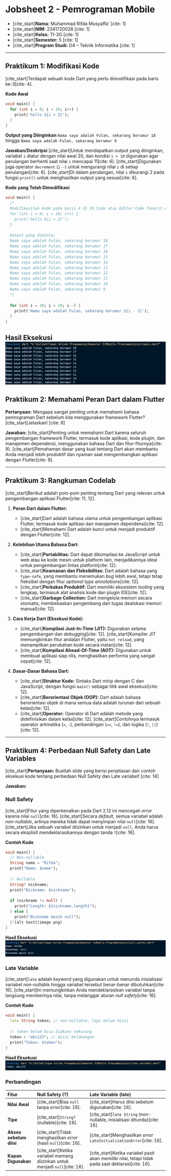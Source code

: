 # Jobsheet 2 - Pemrograman Mobile

  * [cite\_start]**Nama:** Muhammad Rifda Musyaffa’ [cite: 1]
  * [cite\_start]**NIM:** 2341720028 [cite: 1]
  * [cite\_start]**Kelas:** TI-3G [cite: 1]
  * [cite\_start]**Semester:** 5 [cite: 1]
  * [cite\_start]**Program Studi:** D4 – Teknik Informatika [cite: 1]

-----

## Praktikum 1: Modifikasi Kode

[cite\_start]Terdapat sebuah kode Dart yang perlu dimodifikasi pada baris ke-3[cite: 4].

**Kode Awal**
```dart
void main() {
  for (int i = 0; i < 10; i++) {
    print('hello ${i + 2}');
  }
}
```
**Output yang Diinginkan**
`Nama saya adalah Fulan, sekarang berumur 18` hingga `Nama saya adalah Fulan, sekarang berumur 9`

**Jawaban/Deskripsi**
[cite\_start]Untuk mendapatkan output yang diinginkan, variabel `i` diatur dengan nilai awal 20, dan kondisi `i > 10` digunakan agar perulangan berhenti saat nilai `i` mencapai 11[cite: 6]. [cite\_start]Digunakan juga operator `decrement` (`i--`) untuk mengurangi nilai `i` di setiap perulangan[cite: 6]. [cite\_start]Di dalam perulangan, nilai `i` dikurangi 2 pada fungsi `print()` untuk menghasilkan output yang sesuai[cite: 6].

**Kode yang Telah Dimodifikasi**
```dart
void main() {
  /*
  Modifikasilah kode pada baris 4 di VS Code atau Editor Code favorit Anda berikut ini agar mendapatkan keluaran (output) sesuai yang diminta!
  for (int i = 0; i < 10; i++) {
    print('hello ${i + 2}');
  }
  
  Output yang diminta:
  Nama saya adalah Fulan, sekarang berumur 18
  Nama saya adalah Fulan, sekarang berumur 17
  Nama saya adalah Fulan, sekarang berumur 16
  Nama saya adalah Fulan, sekarang berumur 15
  Nama saya adalah Fulan, sekarang berumur 14
  Nama saya adalah Fulan, sekarang berumur 13
  Nama saya adalah Fulan, sekarang berumur 12
  Nama saya adalah Fulan, sekarang berumur 11
  Nama saya adalah Fulan, sekarang berumur 10
  Nama saya adalah Fulan, sekarang berumur 9
  */

  for (int i = 20; i > 10; i--) {
    print('Nama saya adalah Fulan, sekarang berumur ${i - 2}');
  }
}
```

**Hasil Eksekusi**
![main.dart](img/main_dart.png)
-----

## Praktikum 2: Memahami Peran Dart dalam Flutter

**Pertanyaan:** Mengapa sangat penting untuk memahami bahasa pemrograman Dart sebelum kita menggunakan framework Flutter? [cite\_start]Jelaskan\! [cite: 8]

**Jawaban:**
[cite\_start]Penting untuk memahami Dart karena seluruh pengembangan framework Flutter, termasuk kode aplikasi, kode plugin, dan manajemen dependensi, menggunakan bahasa Dart dan fitur-fiturnya[cite: 9]. [cite\_start]Pemahaman dasar yang kuat tentang Dart akan membantu Anda menjadi lebih produktif dan nyaman saat mengembangkan aplikasi dengan Flutter[cite: 9].

-----

## Praktikum 3: Rangkuman Codelab

[cite\_start]Berikut adalah poin-poin penting tentang Dart yang relevan untuk pengembangan aplikasi Flutter[cite: 11, 12].

1.  **Peran Dart dalam Flutter:**

      * [cite\_start]Dart adalah bahasa utama untuk pengembangan aplikasi Flutter, termasuk kode aplikasi dan manajemen dependensi[cite: 12].
      * [cite\_start]Memahami Dart adalah kunci untuk menjadi produktif dengan Flutter[cite: 12].

2.  **Kelebihan Utama Bahasa Dart:**

      * [cite\_start]**Portabilitas:** Dart dapat dikompilasi ke JavaScript untuk web atau ke kode mesin untuk platform lain, menjadikannya ideal untuk pengembangan lintas platform[cite: 12].
      * [cite\_start]**Keamanan dan Fleksibilitas:** Dart adalah bahasa yang `type-safe`, yang membantu menemukan *bug* lebih awal, tetapi tetap fleksibel dengan fitur *optional type annotations*[cite: 12].
      * [cite\_start]**Perkakas Produktif:** Dart memiliki ekosistem *tooling* yang lengkap, termasuk alat analisis kode dan plugin IDE[cite: 12].
      * [cite\_start]**Garbage Collection:** Dart mengelola memori secara otomatis, membebaskan pengembang dari tugas dealokasi memori manual[cite: 12].

3.  **Cara Kerja Dart (Eksekusi Kode):**

      * [cite\_start]**Kompilasi Just-In-Time (JIT):** Digunakan selama pengembangan dan *debugging*[cite: 12]. [cite\_start]Kompiler JIT memungkinkan fitur andalan Flutter, yaitu `hot reload`, yang menampilkan perubahan kode secara instan[cite: 12].
      * [cite\_start]**Kompilasi Ahead-Of-Time (AOT):** Digunakan untuk membuat aplikasi siap rilis, menghasilkan performa yang sangat cepat[cite: 12].

4.  **Dasar-Dasar Bahasa Dart:**

      * [cite\_start]**Struktur Kode:** Sintaks Dart mirip dengan C dan JavaScript, dengan fungsi `main()` sebagai titik awal eksekusi[cite: 12].
      * [cite\_start]**Berorientasi Objek (OOP):** Dart adalah bahasa berorientasi objek di mana semua data adalah turunan dari sebuah kelas[cite: 12].
      * [cite\_start]**Operator:** Operator di Dart adalah metode yang didefinisikan dalam kelas[cite: 12]. [cite\_start]Contohnya termasuk operator aritmatika (`+`, `-`), perbandingan (`==`, `!=`), dan logika (`!`, `||`)[cite: 12].

-----

## Praktikum 4: Perbedaan Null Safety dan Late Variables

[cite\_start]**Pertanyaan:** Buatlah slide yang berisi penjelasan dan contoh eksekusi kode tentang perbedaan Null Safety dan Late variabel\! [cite: 14]

**Jawaban:**

### Null Safety

[cite\_start]Fitur yang diperkenalkan pada Dart 2.12 ini mencegah *error* karena nilai `null`[cite: 16]. [cite\_start]Secara *default*, semua variabel adalah *non-nullable*, artinya mereka tidak dapat menyimpan nilai `null`[cite: 16]. [cite\_start]Jika sebuah variabel diizinkan untuk menjadi `null`, Anda harus secara eksplisit mendeklarasikannya dengan tanda `?`[cite: 16].

**Contoh Kode**
```dart
void main() {
  // Non-nullable
  String name = "Rifda";
  print("Name: $name");

  // Nullable
  String? nickname;
  print("Nickname: $nickname");

  if (nickname != null) {
    print("Length: ${nickname.length}");
  } else {
    print("Nickname masih null");
  }![alt text](image.png)
}
```

**Hasil Eksekusi**
![Tangkapan Layar Aplikasi](img/null_safety.png)
### Late Variable

[cite\_start]`late` adalah *keyword* yang digunakan untuk menunda inisialisasi variabel *non-nullable* hingga variabel tersebut benar-benar dibutuhkan[cite: 16]. [cite\_start]Ini memungkinkan Anda mendeklarasikan variabel tanpa langsung memberinya nilai, tanpa melanggar aturan *null safety*[cite: 16].

**Contoh Kode**
```dart
void main() {
  late String token; // non-nullable, tapi belum diisi
  
  // token belum bisa diakses sekarang
  token = "abc123"; // diisi belakangan
  print("Token: $token");
}
```

**Hasil Eksekusi**
![Tangkapan Layar Aplikasi](img/late_variabel.png)
### Perbandingan

| Fitur | Null Safety (?) | Late Variable (late) |
| :--- | :--- | :--- |
| **Nilai Awal** | [cite\_start]Bisa `null` tanpa *error*[cite: 16]. | [cite\_start]Harus diisi sebelum digunakan[cite: 16]. |
| **Tipe** | [cite\_start]`String?` (nullable)[cite: 16]. | [cite\_start]`late String` (non-nullable, inisialisasi ditunda)[cite: 16]. |
| **Akses sebelum diisi** | [cite\_start]Tidak menghasilkan *error* (hasil `null`)[cite: 16]. | [cite\_start]Menghasilkan *error* `LateInitializationError`[cite: 16]. |
| **Kapan Digunakan** | [cite\_start]Ketika variabel memang diizinkan untuk menjadi `null`[cite: 16]. | [cite\_start]Ketika variabel pasti akan memiliki nilai, tetapi tidak pada saat deklarasi[cite: 16]. |
